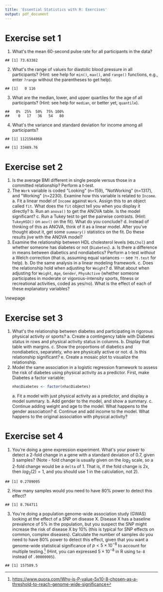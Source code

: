 ```yaml
---
title: 'Essential Statistics with R: Exercises'
output: pdf_document
---
```


# Exercise set 1

1. What's the mean 60-second pulse rate for all participants in the data?


```
## [1] 73.63382
```

2. What's the range of values for diastolic blood pressure in all participants? (Hint: see help for `min()`, `max()`, and `range()` functions, e.g., enter `?range` without the parentheses to get help).


```
## [1]   0 116
```

3. What are the median, lower, and upper quartiles for the age of all participants? (Hint: see help for `median`, or better yet, `quantile`).


```
##   0%  25%  50%  75% 100% 
##    0   17   36   54   80
```

4. What's the variance and standard deviation for income among all participants?


```
## [1] 1121564068
```

```
## [1] 33489.76
```

# Exercise set 2

1. Is the average BMI different in single people versus those in a committed relationship? Perform a t-test.
2. The `Work` variable is coded "Looking" (n=159), "NotWorking" (n=1317), and "Working" (n=2230). Examine how this variable is related to `Income`.
    a. Fit a linear model of `Income` against `Work`. Assign this to an object called `fit`. What does the `fit` object tell you when you display it directly?
    b. Run an `anova()` to get the ANOVA table. Is the model significant?
    c. Run a Tukey test to get the pairwise contrasts. (Hint: `TukeyHSD()` on `aov()` on the fit). What do you conclude?
    d. Instead of thinking of this as ANOVA, think of it as a linear model. After you've thought about it, get some `summary()` statistics on the fit. Do these results jive with the ANOVA model?
3. Examine the relationship between HDL cholesterol levels (`HDLChol`) and whether someone has diabetes or not (`Diabetes`).
    a. Is there a difference in means between diabetics and nondiabetics? Perform a t-test _without_ a Welch correction (that is, assuming equal variances -- see `?t.test` for help).
    b. Do the same analysis in a linear modeling framework.
    c. Does the relationship hold when adjusting for `Weight`?
    d. What about when adjusting for `Weight`, `Age`, `Gender`, `PhysActive` (whether someone participates in moderate or vigorous-intensity sports, fitness or recreational activities, coded as yes/no). What is the effect of each of these explanatory variables?

\newpage

# Exercise set 3

1. What's the relationship between diabetes and participating in rigorous physical activity or sports?
    a. Create a contingency table with Diabetes status in rows and physical activity status in columns.
    b. Display that table with margins.
    c. Show the proportions of diabetics and nondiabetics, separately, who are physically active or not.
    d. Is this relationship significant?
    e. Create a mosaic plot to visualize the relationship.
2. Model the same association in a logistic regression framework to assess the risk of diabetes using physical activity as a predictor. First, make Diabetes a factor variable: 
    ```r
    nha$Diabetes <- factor(nha$Diabetes)
    ```
    a. Fit a model with just physical activity as a predictor, and display a model summary.
    b. Add gender to the model, and show a summary.
    c. Continue adding weight and age to the model. What happens to the gender association?
    d. Continue and add income to the model. What happens to the original association with physical activity?


# Exercise set 4

1. You're doing a gene expression experiment. What's your power to detect a 2-fold change in a gene with a standard deviation of 0.7, given 3 samples? (Note - fold change is usually given on the $log_2$ scale, so a 2-fold change would be a `delta` of 1. That is, if the fold change is 2x, then $log_2(2)=1$, and you should use 1 in the calculation, not 2).


```
## [1] 0.2709095
```

2. How many samples would you need to have 80% power to detect this effect?


```
## [1] 8.764711
```

3. You're doing a population genome-wide association study (GWAS) looking at the effect of a SNP on disease X. Disease X has a baseline prevalence of 5% in the population, but you suspect the SNP might increase the risk of disease X by 10% (this is typical for SNP effects on common, complex diseases). Calculate the number of samples do you need to have 80% power to detect this effect, given that you want a genome-wide statistical significance of $p<5\times10^{-8}$ to account for multiple testing.[^siglevel] (Hint, you can expressed $5\times10^{-8}$ in R using `5e-8` instead of `.00000005`).

[^siglevel]: <https://www.quora.com/Why-is-P-value-5x10-8-chosen-as-a-threshold-to-reach-genome-wide-significance>

```
## [1] 157589.5
```
